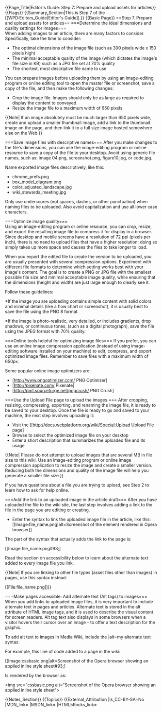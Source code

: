 {{Page_Title|Editor's Guide: Step 7: Prepare and upload assets for articles}}
{{Flags}}
{{Summary_Section|This is Step 7 of the [[WPD:Editors_Guide|Editor's Guide]].}}
{{Basic Page}}
==Step 7. Prepare and upload assets for articles==
===Determine the ideal dimensions and quality settings for images===  
When adding images to an article, there are many factors to consider. Specifically, take the time to consider:

* The optimal dimensions of the image file (such as 300 pixels wide x 150 pixels high)
* The minimal acceptable quality of the image (which dictates the image's file size in KB) such as a JPG file set at 70% quality
* The shortest, most descriptive file name to use

You can prepare images before uploading them by using an image-editing program or online editing tool to open the master file or screenshot, save a copy of the file, and then make the following changes:

* Crop the image file. Images should only be as large as required to display the content to conveyed. 
* Resize the image file to a maximum width of 650 pixels. 

{{Note| If an image absolutely must be much larger than 650 pixels wide, create and upload a smaller thumbnail image, add a link to the thumbnail image on the page, and then link it to a full size image hosted somewhere else on the Web.}}

===Save image files with descriptive names===
After you make changes to the file's dimensions, you can use the image-editing program or online resource to save a copy of the file to your desktop. Avoid using generic file names, such as: image 04.png, screenshot.png, figure10.jpg, or code.jpg.

Name exported image files descriptively, like this:
* chrome_prefs.png
* box_model_diagram.png
* color_adjusted_landscape.jpg
* wiki_stewards_meeting.jpg

Only use underscores (not spaces, dashes, or other punctuation) when naming files to be uploaded. Also avoid capitalization and use all lower case characters.

===Optimize image quality===  
Using an image-editing program or online resource, you can crop, resize, and export the resulting image file to compress it for display in a browser. Since desktop and mobile screens have a resolution of 72 ppi (pixels per inch), there is no need to upload files that have a higher resolution; doing so simply takes up more space and causes the files to take longer to load.

When you export the edited file to create the version to be uploaded, you are usually presented with several compression options. Experiment with different file formats to determine which setting works best with your image's content. The goal is to create a PNG or JPG file with the smallest possible file size and minimal acceptable image quality, while ensuring that the dimensions (height and width) are just large enough to clearly see it. 

Follow these guidelines:

*If the image you are uploading contains simple content with solid colors and minimal details (like a flow chart or screenshot), it is usually best to save the file using the PNG 8 format. 

*If the image is photo-realistic, very detailed, or includes gradients, drop shadows, or continuous tones, (such as a digital  photograph), save the file using the JPEG format with 70% quality. 

===Online tools helpful for optimizing image files===
If you prefer, you can use an online image compression application (instead of using image-editing software installed on your machine) to edit, compress, and export optimized image files. Remember to save files with a maximum width of 650px. 

Some popular online image optimizers are:
* [http://www.pngoptimizer.com/ PNG Optimizer]
* [http://pixenate.com/ Pixenate]
* [http://pmt.sourceforge.net/pngcrush/ PNG Crush]

===Use the Upload File page to upload the images.===
After cropping, resizing, compressing, exporting, and renaming the image file, it is ready to be saved to your desktop. Once the file is ready to go and saved to your machine, the next step involves uploading it:

* Visit the [[http://docs.webplatform.org/wiki/Special:Upload Upload File page]
* Browse to select the optimized image file on your desktop
* Enter a short description that summarizes the uploaded file and its usage

{{Note| Please do not attempt to upload images that are several MB in file size to this wiki. Use an image-editing program or online image compression application to resize the image and create a smaller version. Reducing both the dimensions and quality of the image file will help you generate a smaller file size.}}

If you have questions about a file you are trying to upload, see Step 2 to learn how to ask for help online.

===Add the link to an uploaded image in the article draft===
After you have uploaded the file to the wiki site, the last step involves adding a link to the file in the page you are editing or creating.

* Enter the syntax to link the uploaded image file in the article, like this: 
&#91;&#91;Image:file_name.png|alt=Screenshot of the element rendered in Opera browser&#93;&#93;

The part of the syntax that actually adds the link to the page is: 

&#91;&#91;Image:file_name.png#93;&#93;

Read the section on accessibility below to learn about the alternate text added to every image file you link. 

{{Note| If you are linking to other file types (asset files other than images) in pages, use this syntax instead: 

&#91;&#91;File:file_name.png&#93;&#93;}}

===Make pages accessible: Add alternate text (Alt tags) to images===
When you add links to uploaded image files, it is very important to include alternate text in pages and articles. Alternate text is stored in the alt attribute of HTML image tags, and it is used to describe the visual content for screen readers. Alt tag text also displays in some browsers when a visitor hovers their cursor over an image - to offer a text description for the graphic.

To add alt text to images in Media Wiki, include the |alt=my alternate text  syntax.

For example, this line of code added to a page in the wiki:

&#91;&#91;Image:cssbasic.png|alt=Screenshot of the Opera browser showing an applied inline style sheet#93;&#93;

Is rendered by the browser as:

&#60;img src="cssbasic.png alt="Screenshot of the Opera browser showing an applied inline style sheet"&#62;


{{Notes_Section}}
{{Topics}}
{{External_Attribution
|Is_CC-BY-SA=No
|MDN_link=
|MSDN_link=
|HTML5Rocks_link=